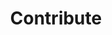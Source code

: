 ---
title: "Contribute"
weight: 100
description: >-
  Follow the steps necessary for your contribution to be accepted by our team.
---